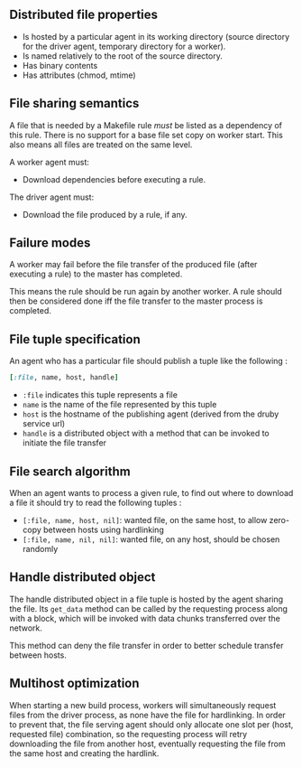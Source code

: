 ## Distributed file properties

* Is hosted by a particular agent in its working directory (source directory for the driver agent, temporary directory
for a worker).
* Is named relatively to the root of the source directory.
* Has binary contents
* Has attributes (chmod, mtime)

## File sharing semantics

A file that is needed by a Makefile rule *must* be listed as a dependency of this rule. There is no support for a base
file set copy on worker start. This also means all files are treated on the same level.

A worker agent must:

* Download dependencies before executing a rule.

The driver agent must:

* Download the file produced by a rule, if any.

## Failure modes

A worker may fail before the file transfer of the produced file (after executing a rule) to the master has completed.

This means the rule should be run again by another worker. A rule should then be considered done iff the file transfer
to the master process is completed.

## File tuple specification

An agent who has a particular file should publish a tuple like the following :

```ruby
[:file, name, host, handle]
```

* `:file` indicates this tuple represents a file
* `name` is the name of the file represented by this tuple
* `host` is the hostname of the publishing agent (derived from the druby service url)
* `handle` is a distributed object with a method that can be invoked to initiate the file transfer

## File search algorithm

When an agent wants to process a given rule, to find out where to download a file it should try to read the following
tuples :

* `[:file, name, host, nil]`: wanted file, on the same host, to allow zero-copy between hosts using hardlinking
* `[:file, name, nil, nil]`: wanted file, on any host, should be chosen randomly

## Handle distributed object

The handle distributed object in a file tuple is hosted by the agent sharing the file. Its `get_data` method can be
called by the requesting process along with a block, which will be invoked with data chunks transferred over the
network.

This method can deny the file transfer in order to better schedule transfer between hosts.

## Multihost optimization

When starting a new build process, workers will simultaneously request files from the driver process, as none have the
file for hardlinking. In order to prevent that, the file serving agent should only allocate one slot per (host,
requested file) combination, so the requesting process will retry downloading the file from another host, eventually
requesting the file from the same host and creating the hardlink.
